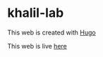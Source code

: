 # khalil-lab

This web is created with [Hugo](https://gohugo.io/)

This web is live [here](https://khalil-lab.netlify.app/)